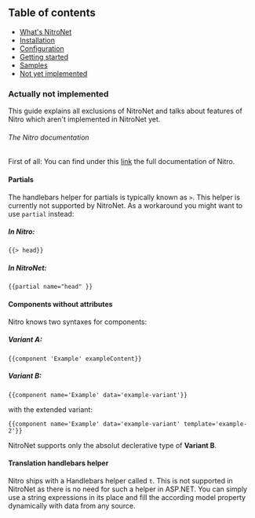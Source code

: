 ## Table of contents
- [What's NitroNet](https://github.com/namics/NitroNetSitecore)
- [Installation](https://github.com/namics/NitroNetSitecore/blob/master/docs/installation.md)
- [Configuration](https://github.com/namics/NitroNetSitecore/blob/master/docs/configuration.md)
- [Getting started](https://github.com/namics/NitroNetSitecore/blob/master/docs/getting-started.md)
- [Samples](https://github.com/namics/NitroNetSitecore/blob/master/docs/samples.md)
- [Not yet implemented](https://github.com/namics/NitroNetSitecore/blob/master/docs/not-implemented.md)


### Actually not implemented

This guide explains all exclusions of NitroNet and talks about features of Nitro which aren't implemented in NitroNet yet.

###### The Nitro documentation

First of all: You can find under this [link](https://github.com/namics/generator-nitro/blob/master/app/templates/project/docs/nitro.md) the full documentation of Nitro.

#### Partials
The handlebars helper for partials is typically known as `>`. This helper is currently not supported by NitroNet. As a workaround you might want to use `partial` instead:

##### In Nitro:

    {{> head}}

##### In NitroNet:

	{{partial name="head" }}

#### Components without attributes
Nitro knows two syntaxes for components:

##### Variant A:

    {{component 'Example' exampleContent}}

##### Variant B:

	{{component name='Example' data='example-variant'}}

with the extended variant:

	{{component name='Example' data='example-variant' template='example-2'}}

NitroNet supports only the absolut declerative type of **Variant B**.

#### Translation handlebars helper
Nitro ships with a Handlebars helper called `t`. This is not supported in NitroNet as there is no need for such a helper in ASP.NET. You can simply use a string expressions in its place and fill the according model property dynamically with data from any source.
